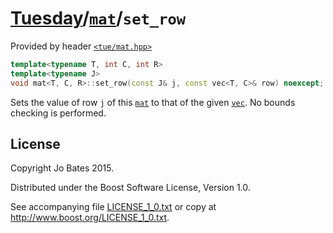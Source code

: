 [Tuesday](../../../README.md)/[`mat`](../../headers/mat.md)/`set_row`
=====================================================================
Provided by header [`<tue/mat.hpp>`](../../headers/mat.md)

```c++
template<typename T, int C, int R>
template<typename J>
void mat<T, C, R>::set_row(const J& j, const vec<T, C>& row) noexcept;
```

Sets the value of row `j` of this [`mat`](../../headers/mat.md) to that of
the given [`vec`](../../headers/vec.md). No bounds checking is performed.

License
-------
Copyright Jo Bates 2015.

Distributed under the Boost Software License, Version 1.0.

See accompanying file [LICENSE_1_0.txt](../../../LICENSE_1_0.txt) or copy at
http://www.boost.org/LICENSE_1_0.txt.
